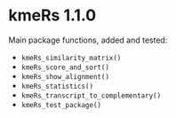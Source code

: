# kmeRs 1.1.0

Main package functions, added and tested:

* `kmeRs_similarity_matrix()`
* `kmeRs_score_and_sort()`
* `kmeRs_show_alignment()`
* `kmeRs_statistics()`
* `kmeRs_transcript_to_complementary()`
* `kmeRs_test_package()`


